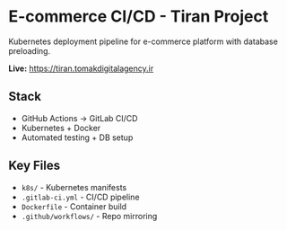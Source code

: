 # E-commerce CI/CD - Tiran Project

Kubernetes deployment pipeline for e-commerce platform with database preloading.

**Live:** https://tiran.tomakdigitalagency.ir

## Stack
- GitHub Actions → GitLab CI/CD
- Kubernetes + Docker
- Automated testing + DB setup

## Key Files
- `k8s/` - Kubernetes manifests
- `.gitlab-ci.yml` - CI/CD pipeline
- `Dockerfile` - Container build
- `.github/workflows/` - Repo mirroring
